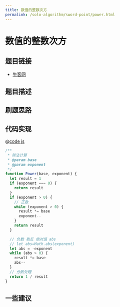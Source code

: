 ```yaml
---
title: 数值的整数次方
permalink: /solo-algorithm/sword-point/power.html
---
```


# 数值的整数次方

## 题目链接

- [牛客网]()

## 题目描述

## 刷题思路

## 代码实现

@[code js](@algorithm/sword-point/分治/power.js)

```js
/**
 * 除法计算
 * @param base
 * @param exponent
 */
function Power(base, exponent) {
  let result = 1
  if (exponent === 0) {
    return result
  }
  if (exponent > 0) {
    // 正数
    while (exponent > 0) {
      result *= base
      exponent--
    }
    return result
  }

  // 负数 取反 绝对值 abs
  // let abs=Math.abs(exponent)
  let abs = -exponent
  while (abs > 0) {
    result *= base
    abs--
  }
  // 分数处理
  return 1 / result
}
```

## 一些建议
